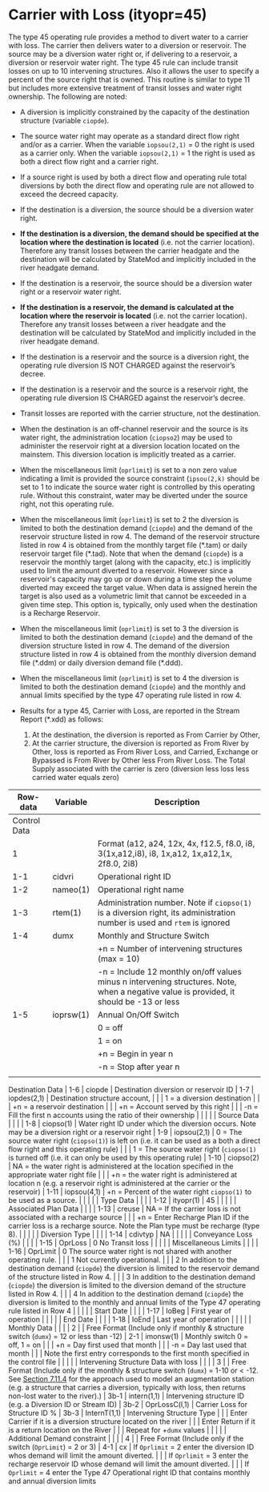 # Carrier with Loss (ityopr=45) #

The type 45 operating rule provides a method to divert water to a carrier with loss. The carrier then delivers water to a diversion or reservoir. 
The source may be a diversion water right or, if delivering to a reservoir, a diversion or reservoir water right. The type 45 rule can include transit 
losses on up to 10 intervening structures. Also it allows the user to specify a percent of the source right that is owned. This routine is similar to 
type 11 but includes more extensive treatment of transit losses and water right ownership. The following are noted:

* A diversion is implicitly constrained by the capacity of the destination structure (variable `ciopde`). 
* The source water right may operate as a standard direct flow right and/or as a carrier. When the variable `iopsou(2,1)` = 0 the right is used as a carrier 
only. When the variable `iopsou(2,1)` = 1 the right is used as both a direct flow right and a carrier right.
* If a source right is used by both a direct flow and operating rule total diversions by both the direct flow and operating rule are not allowed to exceed 
the decreed capacity. 
* If the destination is a diversion, the source should be a diversion water right.
* **If the destination is a diversion, the demand should be specified at the location where the destination is located** (i.e. not the carrier location). 
Therefore any transit losses between the carrier headgate and the destination will be calculated by StateMod and implicitly included in the river headgate 
demand. 
* If the destination is a reservoir, the source should be a diversion water right or a reservoir water right.
* **If the destination is a reservoir, the demand is calculated at the location where the reservoir is located** (i.e. not the carrier location). Therefore any 
transit losses between a river headgate and the destination will be calculated by StateMod and implicitly included in the river headgate demand.
* If the destination is a reservoir and the source is a diversion right, the operating rule diversion IS NOT CHARGED against the reservoir’s decree.
* If the destination is a reservoir and the source is a reservoir right, the operating rule diversion IS CHARGED against the reservoir’s decree.
* Transit losses are reported with the carrier structure, not the destination.
* When the destination is an off-channel reservoir and the source is its water right, the administration location (`ciopso2`) may be used to administer the 
reservoir right at a diversion location located on the mainstem. This diversion location is implicitly treated as a carrier.
* When the miscellaneous limit (`oprlimit`) is set to a non zero value indicating a limit is provided the source constraint (`ipsou(2,k)` should be set to 1 to 
indicate the source water right is controlled by this operating rule. Without this constraint, water may be diverted under the source right, not this operating rule.
* When the miscellaneous limit (`oprlimit`) is set to 2 the diversion is limited to both the destination demand (`ciopde`) and the demand of the reservoir structure 
listed in row 4. The demand of the reservoir structure listed in row 4 is obtained from the monthly target file (\*.tam) or daily reservoir target file (\*.tad). Note 
that when the demand (`ciopde`) is a reservoir the monthly target (along with the capacity, etc.) is implicitly used to limit the amount diverted to a reservoir. However 
since a reservoir's capacity may go up or down during a time step the volume diverted may exceed the target value. When data is assigned herein the target is also used 
as a volumetric limit that cannot be exceeded in a given time step.  This option is, typically, only used when the destination is a Recharge Reservoir. 
* When the miscellaneous limit (`oprlimit`) is set to 3 the diversion is limited to both the destination demand (`ciopde`) and the demand of the diversion structure 
listed in row 4. The demand of the diversion structure listed in row 4 is obtained from the monthly diversion demand file (\*.ddm) or daily diversion demand file (\*.ddd).
* When the miscellaneous limit (`oprlimit`) is set to 4 the diversion is limited to both the destination demand (`ciopde`) and the monthly and annual limits specified 
by the type 47 operating rule listed in row 4. 
* Results for a type 45, Carrier with Loss, are reported in the Stream Report (\*.xdd) as follows:

	1. At the destination, the diversion is reported as From Carrier by Other, 
	2. At the carrier structure, the diversion is reported as From River by Other, loss is reported as From River Loss, and Carried, Exchange or Bypassed is From River 
by Other less From River Loss.  The Total Supply associated with the carrier is zero (diversion less loss less carried water equals zero)

| Row-data							| Variable						| Description 								|				
| ------------------				| --------------------			| --------									|
| Control Data						| 								| 											|
| 1 								| 								| Format (a12, a24, 12x, 4x, f12.5, f8.0, i8, 3(1x,a12,i8), i8, 1x,a12, 1x,a12,1x, 2f8.0, 2i8)
| 1-1								| cidvri						| Operational right ID
| 1-2								| nameo(1)						| Operational right name
| 1-3								| rtem(1)						| Administration number. Note if `ciopso(1)` is a diversion right, its administration number is used and `rtem` is ignored	
| 1-4								| dumx							| Monthly and Structure Switch
| 									| 								| +n = Number of intervening structures (max = 10) 
| 									| 								| -n = Include 12 monthly on/off values minus n intervening structures. Note, when a negative value is provided, it should be -13 or less
| 1-5								| ioprsw(1)						| Annual On/Off Switch
| 									| 								| 0 = off 
| 									| 								| 1 = on
| 									| 								| +n = Begin in year n
| 									| 								| -n = Stop after year n
| | | |
Destination Data
| 1-6								| ciopde						| Destination diversion or reservoir ID
| 1-7								| iopdes(2,1)					| Destination structure account, 
| 									| 								| 1 = a diversion destination
| 									| 								| +n = a reservoir destination
| 									| 								| +n = Account served by this right
| 									| 								| -n = Fill the first n accounts using the ratio of their ownership
| | | |
| Source Data | | |
| 1-8	 							| ciopso(1)						| Water right ID under which the diversion occurs. Note may be a diversion right or a reservoir right
| 1-9	 							| iopsou(2,1)					| 0 = The source water right (`ciopso(1)`) is left on (i.e. it can be used as a both a direct flow right and this operating rule)
| 									| 								| 1 = The source water right (`ciopso(1)` is turned off (i.e. it can only be used by this operating rule)
| 1-10   							| ciopso(2)						| NA = the water right is administered at the location specified in the appropriate water right file
| 									| 								| +n = the water right is administered at location n (e.g. a reservoir right is administered at the carrier or the reservoir)
| 1-11   							| iopsou(4,1)					| +n = Percent of the water right `ciopso(1)` to be used as a source.
| | | |
| Type Data | | |
| 1-12								| ityopr(1)						| 45
| | | |
| Associated Plan Data | | |
| 1-13								| creuse						| NA = If the carrier loss is not associated with a recharge source
| 									| 								| +n = Enter Recharge Plan ID if the carrier loss is a recharge source. Note the Plan type must be recharge (type 8).
| | | |
| Diversion Type | | |
| 1-14								| cdivtyp						| NA
| | | |
| Conveyance Loss (%) | | |
| 1-15								| OprLoss						| 0 No Transit loss 
| | | |
| Miscellaneous Limits | | |
| 1-16								| OprLimit						| 0 The source water right is not shared with another operating rule.
|									| 								| 1 Not currently operational.
|									| 								| 2 In addition to the destination demand (`ciopde`) the diversion is limited to the reservoir demand of the structure listed in Row 4. 
|									| 								| 3 In addition to the destination demand (`ciopde`) the diversion is limited to the diversion demand of the structure listed in Row 4. 
|									| 								| 4 In addition to the destination demand (`ciopde`) the diversion is limited to the monthly and annual limits of the Type 47 operating rule listed in Row 4
| | | |
| Start Date | | |
| 1-17								| IoBeg							| First year of operation
| | | |
| End Date | | |
| 1-18								| IoEnd							| Last year of operation
| | | |
| Monthly Data | | |
| 2 								| 								| Free Format (Include only if monthly & structure switch (`dumx`) = 12 or less than -12)
| 2-1								| imonsw(1)						| Monthly switch 0 = off, 1 = on
| 									| 								| +n = Day first used that month
| 									| 								| -n = Day last used that month
| 									| 								| Note the first entry corresponds to the first month specified in the control file
| | | |
| Intervening Structure Data with loss | | |
| 3 								| 								| Free Format (Include only if the monthly & structure switch (`dumx`) = 1-10 or < -12. See [Section 7.11.4](../StandardModelingProcedures/7114.md) for the approach used to model an augmentation station (e.g. a structure that carries a diversion, typically with loss, then returns non-lost water to the river).)
| 3b-1								| intern(1,1)					| Intervening structure ID (e.g. a Diversion ID or Stream ID)
| 3b-2								| OprLossC(l,1)					| Carrier Loss for Structure ID %
| 3b-3								| InternT(1,1)					| Intervening Structure Type
| 									| 								| Enter Carrier if it is a diversion structure located on the river 
| 									| 								| Enter Return if it is a return location on the River
| 									| 								| Repeat for +`dumx` values
| | | |
| Additional Demand constraint | | |
| 4 								| 								| Free Format (Include only if the switch (`OprLimit`) = 2 or 3)
| 4-1								| cx							| If `Oprlimit` = 2 enter the diversion ID whos demand will limit the amount diverted.
| 									| 								| If `Oprlimit` = 3 enter the recharge reservoir ID whose demand will limit the amount diverted.
| 									| 								| If `Oprlimit` = 4 enter the Type 47 Operational right ID that contains monthly and annual diversion limits
